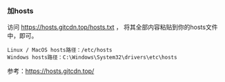 ### 加hosts
访问 https://hosts.gitcdn.top/hosts.txt ， 将其全部内容粘贴到你的hosts文件中，即可。

```
Linux / MacOS hosts路径：/etc/hosts
Windows hosts路径：C:\Windows\System32\drivers\etc\hosts
```


参考：https://hosts.gitcdn.top/